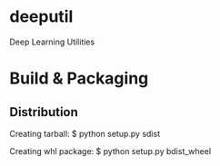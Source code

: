 # deeputil
Deep Learning Utilities


# Build & Packaging

## Distribution
  Creating tarball:
  $ python setup.py sdist
  
  Creating whl package:
  $ python setup.py bdist_wheel
 
